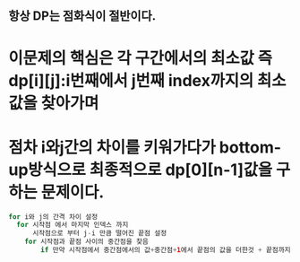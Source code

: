## 항상 DP는 점화식이 절반이다.
# 이문제의 핵심은 각 구간에서의 최소값 즉 dp[i][j]:i번째에서 j번째 index까지의 최소 값을 찾아가며 
# 점차 i와j간의 차이를 키워가다가 bottom-up방식으로 최종적으로 dp[0][n-1]값을 구하는 문제이다.
```Java
for i와 j의 간격 차이 설정
  for 시작점 에서 마지막 인덱스 까지
      시작점으로 부터 j-i 만큼 떨어진 끝점 설정 
    for 시작점과 끝점 사이의 중간점을 찾음
        if 만약 시작점에서 중간점에서의 값+중간점+1에서 끝점의 값을 더한것 + 끝점까지의 누적합-시작점 전까지의 누적합 보다 기존dp[시작][끝]이 작다면 값갱신

```
